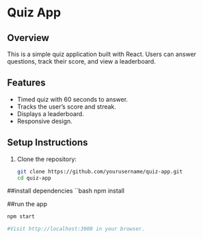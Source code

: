 # Quiz App

## Overview
This is a simple quiz application built with React. Users can answer questions, track their score, and view a leaderboard.

## Features
- Timed quiz with 60 seconds to answer.
- Tracks the user’s score and streak.
- Displays a leaderboard.
- Responsive design.

## Setup Instructions
1. Clone the repository:
   ```bash
   git clone https://github.com/yourusername/quiz-app.git
   cd quiz-app 
##install dependencies 
 ``bash
npm install
 
##run the app
 ```bash
npm start 

#Visit http://localhost:3000 in your browser.
